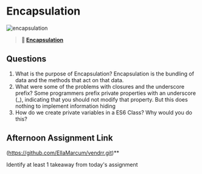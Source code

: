 # Encapsulation

![encapsulation](https://bcw.blob.core.windows.net/public/img/journals/5838157482080222)

> **📖 [Encapsulation](https://codeworksacademy.com/fs-student-guide/resources/wk3/02-Encapsulation)**

## Questions

1. What is the purpose of Encapsulation?
Encapsulation is the bundling of data and the methods that act on that data.
2. What were some of the problems with closures and the underscore prefix?
Some programmers prefix private properties with an underscore (_), indicating that you should not modify that property. But this does nothing to implement information hiding
3. How do we create private variables in a ES6 Class? Why would you do this?  


## Afternoon Assignment Link
(https://github.com/EllaMarcum/vendrr.git)**

Identify at least 1 takeaway from today's assignment
